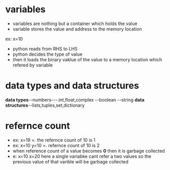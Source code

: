 # variables
- variables are nothing but a container which holds the value 
- variable stores the value and address to the memory location

ex: x=10
- python reads from RHS to LHS
- python decides the type of value
- then it loads the binary vaklue of the value to a memory location which refered by variable

# data types and data structures
**data types**--numbers---.int,float,complex
               --boolean
               --string
**data structures**--lists,tuples,set,dictionary

# refernce count
- ex: x=19    =. the refernce count of 10 is 1
- ex: x=10
      y=10     =. refernce count of 10 is 2
 - when reference count of a value becomes **0** then it is garbage collected
 - e: x=10
      x=20 
        here a single variabke cant refer a two values so the previous value of that varible will be garbage collected
